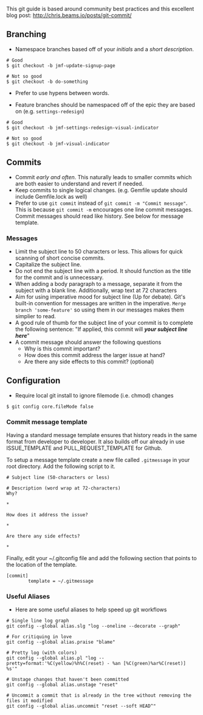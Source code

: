 
This git guide is based around community best practices and this excellent blog post: http://chris.beams.io/posts/git-commit/

## Branching
* Namespace branches based off of your *initials* and a *short description*.
```shell
# Good
$ git checkout -b jmf-update-signup-page

# Not so good
$ git checkout -b do-something
```
* Prefer to use hypens between words.

* Feature branches should be namespaced off of the epic they are based on (e.g. `settings-redesign`)
```shell
# Good
$ git checkout -b jmf-settings-redesign-visual-indicator

# Not so good
$ git checkout -b jmf-visual-indicator
```

## Commits
* Commit *early and often*. This naturally leads to smaller commits which are both easier to understand and revert if needed.
* Keep commits to single logical changes. (e.g. Gemfile update should include Gemfile.lock as well)
* Prefer to use `git commit` instead of `git commit -m "Commit message"`. This is because
`git commit -m` encourages one line commit messages. Commit messages should read like
history. See below for message template.

### Messages
* Limit the subject line to 50 characters or less. This allows for quick scanning of short concise commits.
* Capitalize the subject line.
* Do not end the subject line with a period. It should function as the title for the commit and is unnecessary.
* When adding a body paragraph to a message, separate it from the subject with a blank line. Additionally, wrap text at 72 characters
* Aim for using imperative mood for subject line (Up for debate). Git's built-in convention for messages are written
in the imperative. `Merge branch 'some-feature'` so using them in our messages makes them simplier to read.
* A good rule of thumb for the subject line of your commit is to complete the following sentence: "If applied, this commit will ___your subject line here___"
* A commit message should answer the following questions
  * Why is this commit important?
  * How does this commit address the larger issue at hand?
  * Are there any side effects to this commit? (optional)

## Configuration
* Require local git install to ignore filemode (i.e. chmod) changes
```shell
$ git config core.fileMode false
```

### Commit message template

Having a standard message template ensures that history reads in the same format
from developer to developer. It also builds off our already in use ISSUE_TEMPLATE
and PULL_REQUEST_TEMPLATE for Github.

To setup a message template create a new file called `.gitmessage` in your root
directory. Add the following script to it.

```shell
# Subject line (50-characters or less)

# Description (word wrap at 72-characters)
Why?

*

How does it address the issue?

*

Are there any side effects?

*
```

Finally, edit your ~/.gitconfig file and add the following section that points
to the location of the template.

```shell
[commit]
        template = ~/.gitmessage
```

### Useful Aliases
* Here are some useful aliases to help speed up git workflows
```shell
# Single line log graph
git config --global alias.slg "log --oneline --decorate --graph"

# For critiquing in love
git config --global alias.praise "blame"

# Pretty log (with colors)
git config --global alias.pl "log --pretty=format:'%C(yellow)%h%C(reset) - %an [%C(green)%ar%C(reset)] %s'"

# Unstage changes that haven't been committed
git config --global alias.unstage "reset"

# Uncommit a commit that is already in the tree without removing the files it modified
git config --global alias.uncommit "reset --soft HEAD^"
```
